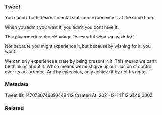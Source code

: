 ### Tweet
You cannot both desire a mental state and experience it at the same time.

When you admit you want it, 
you admit you dont have it.

This gives merit to the old adage 
“be careful what you wish for”

Not because you might experience it, 
but because by wishing for it, you wont.

We can only experience a state by being present in it. This means we can’t be thinking about it. Which means we must give up our illusion of control over its occurrence. And by extension, only achieve it by not trying to.

### Metadata
Tweet ID: 1470730746050449412
Created At: 2021-12-14T12:21:49.000Z

### Related

